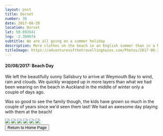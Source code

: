 ```yaml
---
layout: post
title: Dorset
number: 36
date: 2017-08-20
location: Dorset
lat: 50.893541
lng: -2.394074
subtitle: We are all going on a summer holiday
description: More clothes on the beach in an English summer than in a NZ winter
titleImage: https://adventuresofthetravellingtwins.com/Photos/2017-08-20-Dorset/cover-min.JPG
---
```


<h4>20/08/2017: Beach Day</h4>

We left the beautifully sunny Salisbury to arrive at Weymouth Bay to wind, rain and clouds. We quickly wrapped up in more layers than what we had been wearing on the beach in Auckland in the middle of winter only a couple of days ago. 

Was so good to see the family though, the kids have grown so much in the couple of years since we'd seen them last! We had an awesome day playing with them at the beach!

<img src="https://adventuresofthetravellingtwins.com/Photos/2017-08-20-Dorset/day11-min.jpg" class="image1">
<img src="https://adventuresofthetravellingtwins.com/Photos/2017-08-20-Dorset/day12-min.jpg" class="image1">
<img src="https://adventuresofthetravellingtwins.com/Photos/2017-08-20-Dorset/day13-min.jpg" class="image1">
<img src="https://adventuresofthetravellingtwins.com/Photos/2017-08-20-Dorset/day14-min.jpg" class="image1">
<img src="https://adventuresofthetravellingtwins.com/Photos/2017-08-20-Dorset/day15-min.jpg" class="image1">
<img src="https://adventuresofthetravellingtwins.com/Photos/2017-08-20-Dorset/day16-min.jpg" class="image1">

<div class="wrapper">
  <input type="button" class="button" value="Return to Home Page" onclick="self.close()">
</div>
